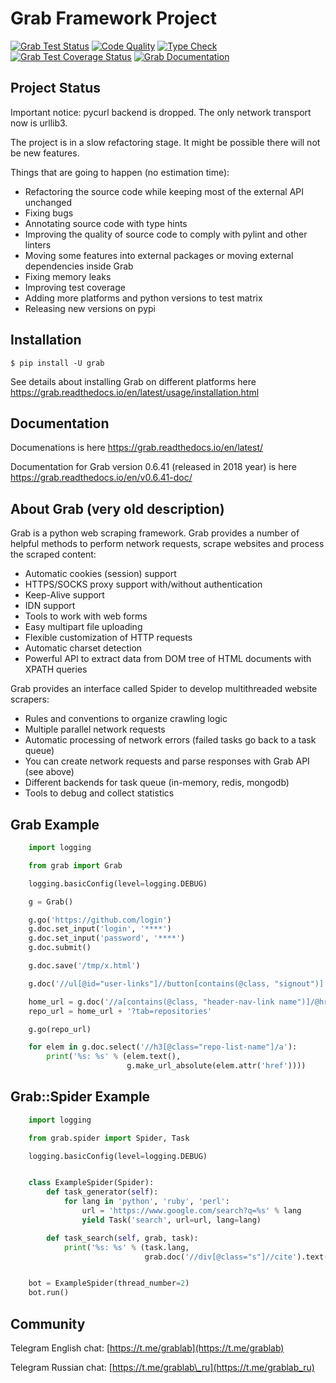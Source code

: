 # Grab Framework Project

[![Grab Test Status](https://github.com/lorien/grab/actions/workflows/test.yml/badge.svg)](https://github.com/lorien/grab/actions/workflows/test.yml)
[![Code Quality](https://github.com/lorien/grab/actions/workflows/check.yml/badge.svg)](https://github.com/lorien/grab/actions/workflows/test.yml)
[![Type Check](https://github.com/lorien/grab/actions/workflows/mypy.yml/badge.svg)](https://github.com/lorien/grab/actions/workflows/mypy.yml)
[![Grab Test Coverage Status](https://coveralls.io/repos/github/lorien/grab/badge.svg)](https://coveralls.io/github/lorien/grab)
[![Grab Documentation](https://readthedocs.org/projects/grab/badge/?version=latest)](https://grab.readthedocs.io/en/latest/)

## Project Status

Important notice: pycurl backend is dropped. The only network transport now is urllib3.

The project is in a slow refactoring stage. It might be possible there will not be new features.

Things that are going to happen (no estimation time):

* Refactoring the source code while keeping most of the external API unchanged
* Fixing bugs
* Annotating source code with type hints
* Improving the quality of source code to comply with pylint and other linters
* Moving some features into external packages or moving external dependencies inside Grab
* Fixing memory leaks
* Improving test coverage
* Adding more platforms and python versions to test matrix
* Releasing new versions on pypi


## Installation

```
$ pip install -U grab
```

See details about installing Grab on different platforms here https://grab.readthedocs.io/en/latest/usage/installation.html


## Documentation

Documenations is here https://grab.readthedocs.io/en/latest/

Documentation for Grab version 0.6.41 (released in 2018 year) is here https://grab.readthedocs.io/en/v0.6.41-doc/

## About Grab (very old description)

Grab is a python web scraping framework. Grab provides a number of helpful methods
to perform network requests, scrape websites and process the scraped content:

* Automatic cookies (session) support
* HTTPS/SOCKS proxy support with/without authentication
* Keep-Alive support
* IDN support
* Tools to work with web forms
* Easy multipart file uploading
* Flexible customization of HTTP requests
* Automatic charset detection
* Powerful API to extract data from DOM tree of HTML documents with XPATH queries

Grab provides an interface called Spider to develop multithreaded website scrapers:

* Rules and conventions to organize crawling logic
* Multiple parallel network requests
* Automatic processing of network errors (failed tasks go back to a task queue)
* You can create network requests and parse responses with Grab API (see above)
* Different backends for task queue (in-memory, redis, mongodb)
* Tools to debug and collect statistics


## Grab Example

```python
    import logging

    from grab import Grab

    logging.basicConfig(level=logging.DEBUG)

    g = Grab()

    g.go('https://github.com/login')
    g.doc.set_input('login', '****')
    g.doc.set_input('password', '****')
    g.doc.submit()

    g.doc.save('/tmp/x.html')

    g.doc('//ul[@id="user-links"]//button[contains(@class, "signout")]').assert_exists()

    home_url = g.doc('//a[contains(@class, "header-nav-link name")]/@href').text()
    repo_url = home_url + '?tab=repositories'

    g.go(repo_url)

    for elem in g.doc.select('//h3[@class="repo-list-name"]/a'):
        print('%s: %s' % (elem.text(),
                          g.make_url_absolute(elem.attr('href'))))
```


## Grab::Spider Example

```python
    import logging

    from grab.spider import Spider, Task

    logging.basicConfig(level=logging.DEBUG)


    class ExampleSpider(Spider):
        def task_generator(self):
            for lang in 'python', 'ruby', 'perl':
                url = 'https://www.google.com/search?q=%s' % lang
                yield Task('search', url=url, lang=lang)

        def task_search(self, grab, task):
            print('%s: %s' % (task.lang,
                              grab.doc('//div[@class="s"]//cite').text()))


    bot = ExampleSpider(thread_number=2)
    bot.run()
```


## Community

Telegram English chat: [https://t.me/grablab](https://t.me/grablab)

Telegram Russian chat: [https://t.me/grablab\_ru](https://t.me/grablab_ru)
